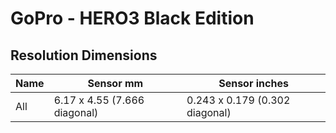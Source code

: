 # GoPro - HERO3 Black Edition

## Resolution Dimensions

| Name   | Sensor mm                    | Sensor inches                  |
|--------|------------------------------|--------------------------------|
| All    | 6.17 x 4.55 (7.666 diagonal) | 0.243 x 0.179 (0.302 diagonal) |
